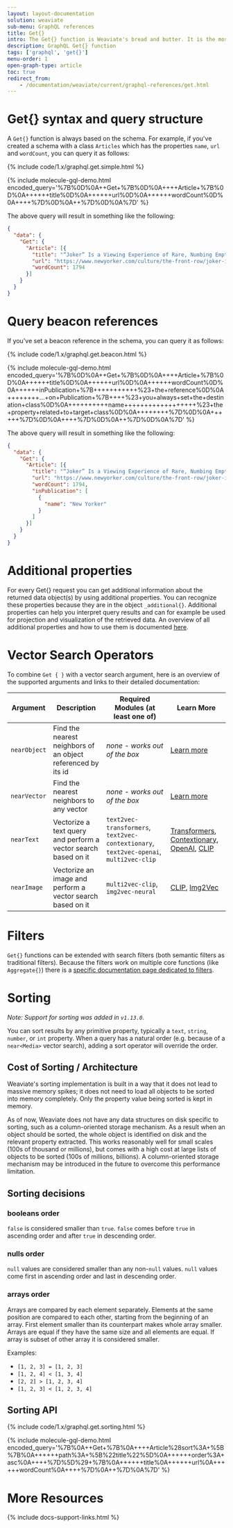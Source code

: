 ```yaml
---
layout: layout-documentation
solution: weaviate
sub-menu: GraphQL references
title: Get{}
intro: The Get{} function is Weaviate's bread and butter. It is the most direct way to access data. Especially if combined with filters, you can easily browse your Weaviate.
description: GraphQL Get{} function
tags: ['graphql', 'get{}']
menu-order: 1
open-graph-type: article
toc: true
redirect_from:
    - /documentation/weaviate/current/graphql-references/get.html
---
```


# Get{} syntax and query structure

A `Get{}` function is always based on the schema. For example, if you've created a schema with a class `Articles` which has the properties `name`, `url` and `wordCount`, you can query it as follows:

{% include code/1.x/graphql.get.simple.html %}

{% include molecule-gql-demo.html encoded_query='%7B%0D%0A++Get+%7B%0D%0A++++Article+%7B%0D%0A++++++title%0D%0A++++++url%0D%0A++++++wordCount%0D%0A++++%7D%0D%0A++%7D%0D%0A%7D' %}

The above query will result in something like the following:

```json
{
  "data": {
    "Get": {
      "Article": [{
        "title": "“Joker” Is a Viewing Experience of Rare, Numbing Emptiness",
        "url": "https://www.newyorker.com/culture/the-front-row/joker-is-a-viewing-experience-of-rare-numbing-emptiness",
        "wordCount": 1794
      }]
    }
  }
}
```

# Query beacon references

If you've set a beacon reference in the schema, you can query it as follows:

{% include code/1.x/graphql.get.beacon.html %}

{% include molecule-gql-demo.html encoded_query='%7B%0D%0A++Get+%7B%0D%0A++++Article+%7B%0D%0A++++++title%0D%0A++++++url%0D%0A++++++wordCount%0D%0A++++++inPublication+%7B+++++++++++%23+the+reference%0D%0A++++++++...+on+Publication+%7B++++%23+you+always+set+the+destination+class%0D%0A++++++++++name++++++++++++++++++%23+the+property+related+to+target+class%0D%0A++++++++%7D%0D%0A++++++%7D%0D%0A++++%7D%0D%0A++%7D%0D%0A%7D' %}

The above query will result in something like the following:

```json
{
  "data": {
    "Get": {
      "Article": [{
        "title": "“Joker” Is a Viewing Experience of Rare, Numbing Emptiness",
        "url": "https://www.newyorker.com/culture/the-front-row/joker-is-a-viewing-experience-of-rare-numbing-emptiness",
        "wordCount": 1794,
        "inPublication": [
          {
            "name": "New Yorker"
          }
        ]
      }]
    }
  }
}
```

# Additional properties

For every Get{} request you can get additional information about the returned data object(s) by using additional properties. You can recognize these properties because they are in the object `_additional{}`. Additional properties can help you interpret query results and can for example be used for projection and visualization of the retrieved data. An overview of all additional properties and how to use them is documented [here](additional-properties.html).

# Vector Search Operators

To combine `Get { }` with a vector search argument, here is an overview of the supported arguments and links to their detailed documentation:

| Argument | Description | Required Modules (at least one of) | Learn More |
| --- | --- | --- | --- |
| `nearObject` | Find the nearest neighbors of an object referenced by its id | *none - works out of the box* | [Learn more](../graphql-references/filters.html#nearobject-vector-search-argument) |
| `nearVector` | Find the nearest neighbors to any vector | *none - works out of the box* | [Learn more](../graphql-references/filters.html#nearvector-vector-search-argument) |
| `nearText` | Vectorize a text query and perform a vector search based on it | `text2vec-transformers`, `text2vec-contextionary`, `text2vec-openai`, `multi2vec-clip` | [Transformers](../retriever-vectorizer-modules/text2vec-transformers.html#neartext), [Contextionary](../retriever-vectorizer-modules/text2vec-contextionary.html#neartext), [OpenAI](../retriever-vectorizer-modules/text2vec-openai.html#neartext), [CLIP](../retriever-vectorizer-modules/multi2vec-clip.html#neartext) |
| `nearImage` | Vectorize an image and perform a vector search based on it | `multi2vec-clip`, `img2vec-neural` | [CLIP](../retriever-vectorizer-modules/multi2vec-clip.html#neartext), [Img2Vec](../retriever-vectorizer-modules/img2vec-neural.html#nearimage-search) |

# Filters

`Get{}` functions can be extended with search filters (both semantic filters as traditional filters). Because the filters work on multiple core functions (like `Aggregate{}`) there is a [specific documentation page dedicated to filters](filters.html).

# Sorting

*Note: Support for sorting was added in `v1.13.0`.*

You can sort results by any primitive property, typically a `text`, `string`,
`number`, or `int` property. When a query has a natural order (e.g. because of a
`near<Media>` vector search), adding a sort operator will override the order.

## Cost of Sorting / Architecture

Weaviate's sorting implementation is built in a way that it does not lead to
massive memory spikes; it does not need to load all objects to be sorted
into memory completely. Only the property value being sorted is kept in memory.

As of now, Weaviate does not have any
data structures on disk specific to sorting, such as a column-oriented storage
mechanism. As a result when an object should be sorted, the whole object is
identified on disk and the relevant property extracted. This works reasonably
well for small scales (100s of thousand or millions), but comes with a high
cost at large lists of objects to be sorted (100s of millions, billions). 
A column-oriented storage mechanism may be introduced in the future to 
overcome this performance limitation.

## Sorting decisions

### booleans order
`false` is considered smaller than `true`. `false` comes before `true` in ascending order and after `true` in descending order.

### nulls order
`null` values are considered smaller than any non-`null` values. `null` values come first in ascending order and last in descending order.

### arrays order
Arrays are compared by each element separately. Elements at the same position are compared to each other, starting from the beginning of an array. First element smaller than its counterpart makes whole array smaller.
Arrays are equal if they have the same size and all elements are equal. If array is subset of other array it is considered smaller.

Examples:
- `[1, 2, 3] = [1, 2, 3]`
- `[1, 2, 4] < [1, 3, 4]`
- `[2, 2] > [1, 2, 3, 4]`
- `[1, 2, 3] < [1, 2, 3, 4]`

## Sorting API

{% include code/1.x/graphql.get.sorting.html %}

{% include molecule-gql-demo.html encoded_query='%7B%0A++Get+%7B%0A++++Article%28sort%3A+%5B%7B%0A++++++path%3A+%5B%22title%22%5D%0A++++++order%3A+asc%0A++++%7D%5D%29+%7B%0A++++++title%0A++++++url%0A++++++wordCount%0A++++%7D%0A++%7D%0A%7D' %}

# More Resources

{% include docs-support-links.html %}

